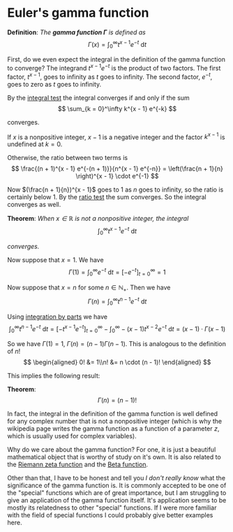 # Euler's gamma function

**Definition**: *The **gamma function $\Gamma$** is defined as*
$$ \Gamma(x) = \int_0^\infty t^{x - 1} e^{-t}\ \text{d}t $$

First, do we even expect the integral in the definition of the gamma function to converge? The integrand $t^{x - 1} e^{-t}$ is the product of two factors. The first factor, $t^{x - 1}$, goes to infinity as $t$ goes to infinity. The second factor, $e^{-t}$, goes to zero as $t$ goes to infinity.

By the [integral test](https://en.wikipedia.org/wiki/Integral_test_for_convergence) the integral converges if and only if the sum
$$ \sum_{k = 0}^\infty k^{x - 1} e^{-k} $$

converges.

If $x$ is a nonpositive integer, $x - 1$ is a negative integer and the factor $k^{x - 1}$ is undefined at $k = 0$.

Otherwise, the ratio between two terms is
$$ \frac{(n + 1)^{x - 1} e^{-(n + 1)}}{n^{x - 1} e^{-n}} = \left(\frac{n + 1}{n} \right)^{x - 1} \cdot e^{-1} $$

Now $(\frac{n + 1}{n})^{x - 1}$ goes to $1$ as $n$ goes to infinity, so the ratio is certainly below $1$. By the [ratio test](https://en.wikipedia.org/wiki/Ratio_test) the sum converges. So the integral converges as well.

**Theorem**: *When $x \in \mathbb{R}$ is not a nonpositive integer, the integral*
$$ \int_0^\infty t^{x - 1} e^{-t}\ \text{d}t $$

*converges.*

Now suppose that $x = 1$. We have
$$ \Gamma(1) = \int_0^\infty e^{-t}\ \text{d}t = [-e^{-t}]_{t = 0}^\infty = 1 $$

Now suppose that $x = n$ for some $n \in \mathbb{N}_+$. Then we have
$$ \Gamma(n) = \int_0^\infty t^{n - 1} e^{-t}\ \text{d}t $$

Using [integration by parts](https://en.wikipedia.org/wiki/Integration_by_parts) we have
$$ \int_0^\infty t^{n - 1} e^{-t}\ \text{d}t = [-t^{x - 1} e^{-t}]_{t = 0}^\infty - \int_0^\infty -(x - 1) t^{x - 2}e^{-t} \ \text{d}t = (x - 1) \cdot \Gamma(x - 1) $$

So we have $\Gamma(1) = 1$, $\Gamma(n) = (n - 1) \Gamma(n - 1)$. This is analogous to the definition of $n!$
$$ \begin{aligned} 0! &= 1\\n! &= n \cdot (n - 1)! \end{aligned} $$

This implies the following result:

**Theorem**:
$$ \Gamma(n) = (n - 1)! $$

In fact, the integral in the definition of the gamma function is well defined for any complex number that is not a nonpositive integer (which is why the wikipedia page writes the gamma function as a function of a parameter $z$, which is usually used for complex variables).

Why do we care about the gamma function? For one, it is just a beautiful mathematical object that is worthy of study on it's own. It is also related to the [Riemann zeta function](https://en.wikipedia.org/wiki/Riemann_zeta_function) and the [Beta function](https://en.wikipedia.org/wiki/Beta_function).

Other than that, I have to be honest and tell you *I don't really know* what the significance of the gamma function is. It is commonly accepted to be one of the "special" functions which are of great importance, but I am struggling to give an application of the gamma function itself. It's application seems to be mostly its relatedness to other "special" functions. If I were more familiar with the field of special functions I could probably give better examples here.
